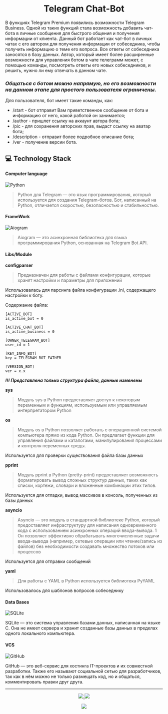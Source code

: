 <h1 align="center">
    Telegram Chat-Bot
</h1>

В функциях Telegram Premium появились возможности Telegram Business. Одной из таких функций стала возможность добавить 
чат-бота в личные сообщения для быстрого общения и получения информации от клиента. 
Данный бот работает как чат-бот в личных чатах с его автором для получения информации от собеседника, чтобы 
получить информацию о теме его вопроса. Все ответы от собеседника заносятся в базу данных. Автор, который имеет более 
расширенные возможности для управления ботом в чате телеграмм может, с помощью команды, посмотреть ответы его новых
собеседников, и решить, нужно ли ему отвечать в данном чате.

### **_Общаться с ботом можно напрямую, но его возможности на данном этапе для простого пользователя ограничены._**

Для пользователя, бот имеет такие команды, как:

* /start - бот отправит Вам приветственное сообщение от бота и информацию от него, какой работой он занимается;
* /author - пришлет ссылку на аккаунт автора бота;
* /pic - для сохранения авторских прав, выдаст ссылку на аватар бота;
* /description - отправит более подробное описание бота;
* /ver - получение версии бота.

## :computer: Technology Stack

#### Computer language

![Python](https://img.shields.io/badge/-Python-black?style=flat-square&logo=Python)

> Python для Telegram — это язык программирования, который используется для создания Telegram-ботов.
Бот, написанный на Python, отличается скоростью, безопасностью и стабильностью.

#### FrameWork

![Aiogram](https://img.shields.io/badge/-Aiogram-black?style=flat-square&logo=Aiogram)

> Aiogram — это асинхронная библиотека для языка программирования Python, основанная на Telegram Bot API.

#### Libs/Module

**configparser**

> Предназначен для работы с файлами конфигурации, которые хранят настройки и параметры для приложений

Использовалась для парсинга файла конфигурации .ini, содержащего настройки к боту. 

Содержание файла:

```
[ACTIVE_BOT]
is_active_bot = 0

[ACTIVE_CHAT_BOT]
is_active_business = 0

[OWNER_TELEGRAM_BOT]
user_id = 1

[KEY_INFO_BOT]
key = TELEGRAM BOT FATHER

[VERSION_BOT]
ver = x.x
```

**_!!! Представлена только структура файла, данные изменены_**

**sys**

> Модуль sys в Python предоставляет доступ к некоторым переменным и функциям, используемым или управляемым 
интерпретатором Python

**os**

> Модуль os в Python позволяет работать с операционной системой компьютера прямо из кода Python. Он предлагает функции 
для управления файлами и каталогами, манипулирования процессами и контроля переменных среды.

Используется для проверки существования файла базы данных

**pprint**

> Модуль pprint в Python (pretty-print) предоставляет возможность форматировать вывод сложных структур данных, таких как 
списки, кортежи, словари и вложенные комбинации этих типов.

Используется для отладки, вывод массивов в консоль, полученных из базы данных 

**asyncio**

> Asyncio — это модуль в стандартной библиотеке Python, который предоставляет инфраструктуру для написания 
одновременного кода с использованием асинхронных операций ввода-вывода. 1 Он позволяет эффективно обрабатывать 
многочисленные задачи ввода-вывода (например, сетевые операции или чтение/запись из файлов) без необходимости 
создавать множество потоков или процессов

Используется для отправки сообщений

**yaml**

> Для работы с YAML в Python используется библиотека PyYAML

Использовалось для шаблонов вопросов собеседнику


#### Data Bases

![SQLite](https://img.shields.io/badge/-SQLite-black?style=flat-square&logo=sqlite)

SQLite — это система управления базами данных, написанная на языке C. Она не имеет сервера и хранит созданные базы 
данных в пределах одного локального компьютера.

#### VCS

![GitHub](https://img.shields.io/badge/-GitHub-black?style=flat-square&logo=github)

GitHub — это веб-сервис для хостинга IT-проектов и их совместной разработки. Также его называют социальной сетью для 
разработчиков, так как в нём можно не только размещать код, но и общаться, комментировать правки друг друга.

<hr>

<!-- START [S E C T I O N] count visits and date profile update -->

<p align="center">
    <a href="https://github.com/ma5t0d0nt-tg" target="_blank">
        <img src="https://img.shields.io/github/watchers/ma5t0d0nt-tg/Telegram-Chat-Bot.svg"/>
    </a>
    <a href="https://github.com/ma5t0d0nt-tg" target="_blank">
        <img src="https://img.shields.io/github/stars/ma5t0d0nt-tg/Telegram-Chat-Bot.svg"/>
    </a>
</p>

<p align="center">
    <a href="https://github.com/ma5t0d0nt-tg/Telegram-Chat-Bot" target="_blank">
        <img src="https://img.shields.io/github/last-commit/ma5t0d0nt-tg/ma5t0d0nt-tg?label=Project%20Updated&style=flat-square">
    </a>
</p>

<!-- END [S E C T I O N] count visits and date profile update -->
